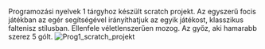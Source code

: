 Programozási nyelvek 1 tárgyhoz készült scratch projekt. Az egyszerű focis játékban az egér segítségével irányíthatjuk az egyik játékost, klasszikus faltenisz stílusban. Ellenfele véletlenszerűen mozog. Az győz, aki hamarabb szerez 5 gólt.
![Prog1_scratch_projekt](https://user-images.githubusercontent.com/99610794/155771270-26741837-204e-42d2-945c-75bcc7c00a06.png)

